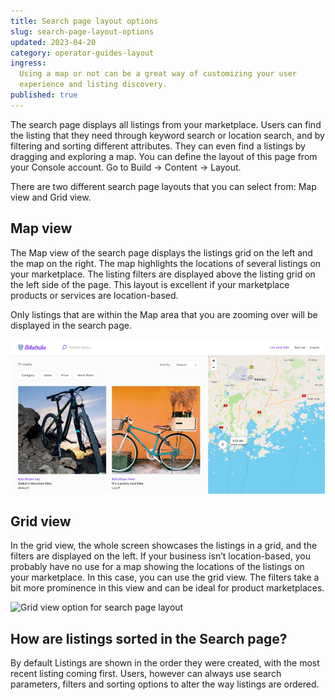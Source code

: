 ```yaml
---
title: Search page layout options
slug: search-page-layout-options
updated: 2023-04-20
category: operator-guides-layout
ingress:
  Using a map or not can be a great way of customizing your user
  experience and listing discovery.
published: true
---
```


The search page displays all listings from your marketplace. Users can
find the listing that they need through keyword search or location
search, and by filtering and sorting different attributes. They can even
find a listings by dragging and exploring a map. You can define the
layout of this page from your Console account. Go to Build → Content →
Layout.

There are two different search page layouts that you can select from:
Map view and Grid view.

## Map view

The Map view of the search page displays the listings grid on the left
and the map on the right. The map highlights the locations of several
listings on your marketplace. The listing filters are displayed above
the listing grid on the left side of the page. This layout is excellent
if your marketplace products or services are location-based.

Only listings that are within the Map area that you are zooming over
will be displayed in the search page.

![Map view option for search page layout](./map-view.png)

## Grid view

In the grid view, the whole screen showcases the listings in a grid, and
the filters are displayed on the left. If your business isn’t
location-based, you probably have no use for a map showing the locations
of the listings on your marketplace. In this case, you can use the grid
view. The filters take a bit more prominence in this view and can be
ideal for product marketplaces.

![Grid view option for search page layout](./grid-view.png)

## How are listings sorted in the Search page?

By default Listings are shown in the order they were created, with the
most recent listing coming first. Users, however can always use search
parameters, filters and sorting options to alter the way listings are
ordered.
